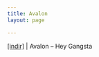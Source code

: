 ```yaml
---
title: Avalon
layout: page

---
```

<a href="https://cloud.mail.ru/public/7575cfc139be/Avalon%20-%20Hey%20Gangsta" target="_blank">[indir]</a>   |   Avalon &#8211; Hey Gangsta